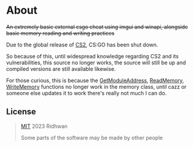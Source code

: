 # About

~~An extremely basic external csgo cheat using imgui and winapi, alongside basic memory reading and writing practices~~

Due to the global release of  [CS2](https://www.counter-strike.net/cs2), CS:GO has been shut down.

So because of this, until widespread knowledge regarding CS2 and its vulnerabilities, this source no longer works, the source will still be up and compiled versions are still available likewise.

For those curious, this is because the [GetModuleAddress](https://github.com/ridhwan2/imgui-external-csgo/blob/main/cheat/memory.h#L48), [ReadMemory](https://github.com/ridhwan2/imgui-external-csgo/blob/main/cheat/memory.h#L74), [WriteMemory](https://github.com/ridhwan2/imgui-external-csgo/blob/main/cheat/memory.h#L83) functions no longer work in the memory class, until cazz or someone else updates it to work there's really not much I can do.

## License

> [MIT](https://opensource.org/license/mit/) 2023 Ridhwan
> 
> Some parts of the software may be made by other people
